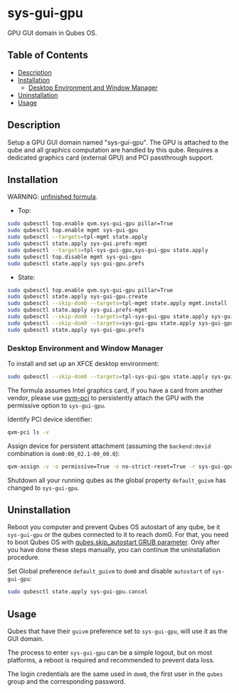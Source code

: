 # sys-gui-gpu

GPU GUI domain in Qubes OS.

## Table of Contents

*   [Description](#description)
*   [Installation](#installation)
    *   [Desktop Environment and Window Manager](#desktop-environment-and-window-manager)
*   [Uninstallation](#uninstallation)
*   [Usage](#usage)

## Description

Setup a GPU GUI domain named "sys-gui-gpu". The GPU is attached to the qube
and all graphics computation are handled by this qube. Requires a dedicated
graphics card (external GPU) and PCI passthrough support.

## Installation

WARNING: [unfinished formula](../../docs/TROUBLESHOOT.md#no-support-for-unfinished-formulas).

*   Top:

```sh
sudo qubesctl top.enable qvm.sys-gui-gpu pillar=True
sudo qubesctl top.enable mgmt sys-gui-gpu
sudo qubesctl --targets=tpl-mgmt state.apply
sudo qubesctl state.apply sys-gui.prefs-mgmt
sudo qubesctl --targets=tpl-sys-gui-gpu,sys-gui-gpu state.apply
sudo qubesctl top.disable mgmt sys-gui-gpu
sudo qubesctl state.apply sys-gui-gpu.prefs
```

*   State:

<!-- pkg:begin:post-install -->

```sh
sudo qubesctl top.enable qvm.sys-gui-gpu pillar=True
sudo qubesctl state.apply sys-gui-gpu.create
sudo qubesctl --skip-dom0 --targets=tpl-mgmt state.apply mgmt.install
sudo qubesctl state.apply sys-gui.prefs-mgmt
sudo qubesctl --skip-dom0 --targets=tpl-sys-gui-gpu state.apply sys-gui-gpu.install
sudo qubesctl --skip-dom0 --targets=sys-gui-gpu state.apply sys-gui-gpu.configure
sudo qubesctl state.apply sys-gui-gpu.prefs
```

<!-- pkg:end:post-install -->

### Desktop Environment and Window Manager

To install and set up an XFCE desktop environment:

```sh
sudo qubesctl --skip-dom0 --targets=tpl-sys-gui-gpu state.apply sys-gui.install-xfce
```

The formula assumes Intel graphics card, if you have a card from another
vendor, please use
[qvm-pci](https://www.qubes-os.org/doc/how-to-use-pci-devices/#qvm-pci-usage)
to persistently attach the GPU with the permissive option to `sys-gui-gpu`.

Identify PCI device identifier:

```sh
qvm-pci ls -v
```

Assign device for persistent attachment (assuming the `backend:devid`
combination is `dom0:00_02.1-00_00.0`):

```sh
qvm-assign -v -o permissive=True -o no-strict-reset=True -r sys-gui-gpu dom0:00_02.1-00_00.0
```

Shutdown all your running qubes as the global property `default_guivm` has
changed to `sys-gui-gpu`.

## Uninstallation

Reboot you computer and prevent Qubes OS autostart of any qube, be it
`sys-gui-gpu` or the qubes connected to it to reach dom0. For that, you need to
boot Qubes OS with
[qubes.skip_autostart GRUB parameter](https://www.qubes-os.org/doc/autostart-troubleshooting/).
Only after you have done these steps manually, you can continue the
uninstallation procedure.

Set Global preference `default_guivm` to `dom0` and disable `autostart` of
`sys-gui-gpu`:

```sh
sudo qubesctl state.apply sys-gui-gpu.cancel
```

## Usage

Qubes that have their `guivm` preference set to `sys-gui-gpu`, will use it as
the GUI domain.

The process to enter `sys-gui-gpu` can be a simple logout, but on most
platforms, a reboot is required and recommended to prevent data loss.

The login credentials are the same used in `dom0`, the first user in the
`qubes` group and the corresponding password.
